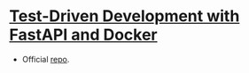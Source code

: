 # [Test-Driven Development with FastAPI and Docker](https://testdriven.io/courses/tdd-fastapi/)

- Official [repo](https://github.com/testdrivenio/fastapi-tdd-docker).
